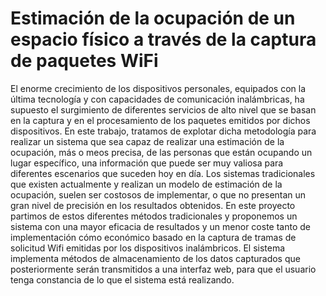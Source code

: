 # Estimación de la ocupación de un espacio físico a través de la captura de paquetes WiFi

El enorme crecimiento de los dispositivos personales, equipados con la última tecnología y con capacidades de comunicación inalámbricas, ha supuesto el surgimiento de diferentes servicios de alto nivel que se basan en la captura y en el procesamiento de los paquetes emitidos por dichos dispositivos. En este trabajo, tratamos de explotar dicha metodología para realizar un sistema que sea capaz de realizar una estimación de la ocupación, más o meos precisa, de las personas que están ocupando un lugar específico, una información que puede ser muy valiosa para diferentes escenarios que suceden hoy en día. Los sistemas tradicionales que existen actualmente y realizan un modelo de estimación de la ocupación, suelen ser costosos de implementar, o que no presentan un gran nivel de precisión en los resultados obtenidos. En este proyecto partimos de estos diferentes métodos tradicionales y proponemos un sistema con una mayor eficacia de resultados y un menor coste tanto de implementación cómo económico basado en la captura de tramas de solicitud Wifi emitidas por los dispositivos inalámbricos. El sistema implementa métodos de almacenamiento de los datos capturados que posteriormente serán transmitidos a una interfaz web, para que el usuario tenga constancia de lo que el sistema está realizando.
